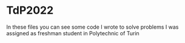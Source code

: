 # TdP2022
In these files you can see some code I wrote to solve problems I was assigned as freshman student in Polytechnic of Turin
